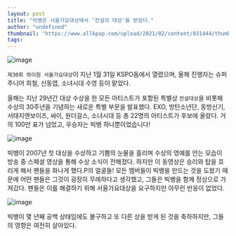 ```yaml
---
layout: post
title: "빅뱅은 서울가요대상에서 '전설의 대상'을 받았다."
author: "undefined"
thumbnail: "https://www.allkpop.com/upload/2021/02/content/031444/thumb/1612381466-img-20210203-234402.jpg"
tags: 
---
```



![image](https://www.allkpop.com/upload/2021/02/content/031444/1612381466-img-20210203-234402.jpg)

`제30회 하이원 서울가요대상`이 지난 1월 31일 KSPO돔에서 열렸으며, 올해 진행자는 슈퍼주니어 희철, 신동엽, 소녀시대 수영 등이 맡았다.

올해는 지난 29년간 대상 수상을 한 모든 아티스트가 포함된 특별상 `전설대상`을 비롯해 수상의 30주년을 기념하는 새로운 특별 부문을 발표했다. EXO, 방탄소년단, 동방신기, 서태지엔보이즈, 싸이, 원더걸스, 소녀시대 등 총 22명의 아티스트가 후보에 올랐다. 거의 100만 표가 넘었고, 우승자는 빅뱅 하나뿐이었습니다!

![image](https://www.allkpop.com/upload/2021/02/content/031445/1612381543-screenshot-20210203-234526.jpg)

빅뱅이 2007년 첫 대상을 수상하고 기쁨의 눈물을 흘리며 수상의 영예를 안는 모습이 방송 중 스페셜 영상을 통해 수상 소식이 전해졌다. 하지만 이 동영상은 승리와 탑을 흐리게 해서 팬들을 화나게 했다.P의 얼굴들! 모든 멤버들이 빅뱅을 만드는 것을 도왔기 때문에 어떤 팬들은 그것이 굉장히 무례하다고 생각했고, 그들은 빅뱅을 함께 정상으로 가져갔다. 팬들은 이를 해결하기 위해 서울가요대상을 요구하지만 아무런 반응이 없었다.

![image](https://www.allkpop.com/upload/2021/02/content/031431/1612380692-eteh68juwacclbk.jpeg)

빅뱅이 몇 년째 공백 상태임에도 불구하고 또 다른 상을 받게 된 것을 축하하지만, 그들의 영향은 여전히 살아있다.
